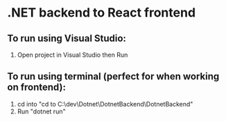 # .NET backend to React frontend

## To run using Visual Studio:
1. Open project in Visual Studio then Run

## To run using terminal (perfect for when working on frontend):
1. cd into "cd to C:\dev\Dotnet\DotnetBackend\DotnetBackend"
2. Run "dotnet run"
